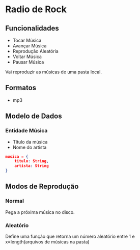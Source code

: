 # Radio de Rock

## Funcionalidades
* Tocar Música
* Avançar Música
* Reprodução Aleatória
* Voltar Música
* Pausar Música

Vai reproduzir as músicas de uma pasta local.

## Formatos
* mp3

## Modelo de Dados
### Entidade Música
* Título da música
* Nome do artista

```json
musica = {
    titulo: String,
    artista: String
} 
```

## Modos de Reprodução
### Normal
Pega a próxima música no disco.

### Aleatório
Define uma função que retorna um número aleatório entre 1 e x=length(arquivos de músicas na pasta)
